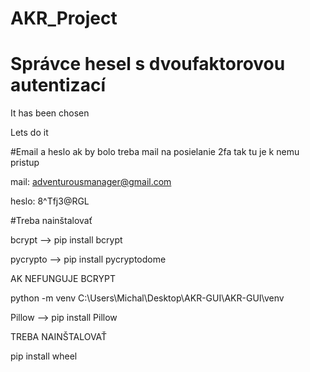 # AKR_Project

# Správce hesel s dvoufaktorovou autentizací

It has been chosen

Lets do it 

#Email a heslo 
ak by bolo treba mail na posielanie 2fa tak tu je k nemu pristup 

mail: adventurousmanager@gmail.com

heslo: 8^Tfj3@RGL

#Treba nainštalovať 

bcrypt --> pip install bcrypt

pycrypto --> pip install pycryptodome

AK NEFUNGUJE BCRYPT

python -m venv C:\Users\Michal\Desktop\AKR-GUI\AKR-GUI\venv

Pillow --> pip install Pillow

TREBA NAINŠTALOVAŤ

pip install wheel
